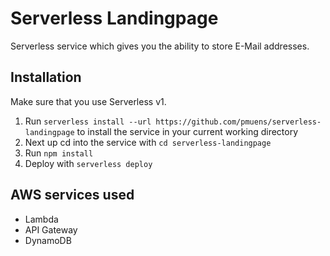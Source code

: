 # Serverless Landingpage

Serverless service which gives you the ability to store E-Mail addresses.

## Installation

Make sure that you use Serverless v1.

1. Run `serverless install --url https://github.com/pmuens/serverless-landingpage` to install the service in your current working directory
2. Next up cd into the service with `cd serverless-landingpage`
3. Run `npm install`
4. Deploy with `serverless deploy`

## AWS services used

- Lambda
- API Gateway
- DynamoDB
